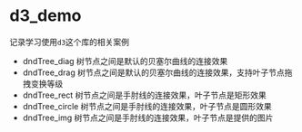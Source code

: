 # d3_demo

记录学习使用`d3`这个库的相关案例

- dndTree_diag 树节点之间是默认的贝塞尔曲线的连接效果
- dndTree_drag 树节点之间是默认的贝塞尔曲线的连接效果，支持叶子节点拖拽变换等级
- dndTree_rect 树节点之间是手肘线的连接效果，叶子节点是矩形效果
- dndTree_circle 树节点之间是手肘线的连接效果，叶子节点是圆形效果
- dndTree_img 树节点之间是手肘线的连接效果，叶子节点是提供的图片
